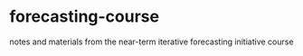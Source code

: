 # forecasting-course
notes and materials from the near-term iterative forecasting initiative course
